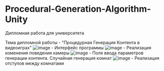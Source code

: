 # Procedural-Generation-Algorithm-Unity
Дипломная работа для университета

Тема дипломной работы - "Процедурная Генерация Контента в видеоиграх"
![image](https://user-images.githubusercontent.com/49989912/195361721-2c4b7109-b314-4bf6-8ef3-afc103620737.png) -  Интерфейс программы
![image](https://user-images.githubusercontent.com/49989912/195361826-c3f50c2c-0d22-4d5e-b683-c1afb90a1df0.png) - Реализация изменения поведения камеры
![image](https://user-images.githubusercontent.com/49989912/195361922-0e312c13-7b00-4950-9ffd-476140ee230e.png) - Поля ввода параметров генерации контента. Случайная генерация комнат
![image](https://user-images.githubusercontent.com/49989912/195361984-5383006b-7500-474f-a1d8-e43b7328a907.png) - Реализация отступов между комнатами


